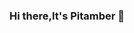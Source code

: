 ### Hi there,It's Pitamber 👋

<!--
**Pitamber-Behera/Pitamber-Behera** is a ✨ _special_ ✨ repository because its `README.md` (this file) appears on your GitHub profile.

Here are some ideas to get you started:

- 🔭 I’m currently working on Web Development.
- 🌱 I’m currently exploring Data Structure and Algorithm.
- 👯 I’m looking to collaborate on open source projects.
- 🤔 I’m looking for help with ...
- 💬 Ask me about ...
- 📫 How to reach me: pitamberbehera521@gmail.com
- 😄 Pronouns: ...
- ⚡ Fun fact: I am funny😢
-->

